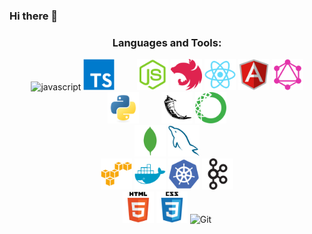 ### Hi there 👋

<h3 align="center">Languages and Tools:</h3>

<p align="center">
  <img src="http://3con14.biz/code/_data/js/intro/js-logo.png" alt="javascript" width="50" height="50"/> </a>
  <img src="https://github.com/devicons/devicon/blob/master/icons/typescript/typescript-original.svg" title="Typescript" alt="Typescript" width="50" height="50"/>
  &nbsp;
  &nbsp;
  &nbsp;
  &nbsp;
  <img src="https://github.com/devicons/devicon/blob/master/icons/nodejs/nodejs-original.svg" title="NodeJS" alt="NodeJS" width="50" height="50"/>
  <img src="https://github.com/devicons/devicon/blob/master/icons/nestjs/nestjs-plain.svg" title="NestJS" alt="NestJS" width="50" height="50"/>
  <img src="https://github.com/devicons/devicon/blob/master/icons/react/react-original.svg" title="ReactJS" alt="ReactJS" width="50" height="50"/>
  <img src="https://github.com/devicons/devicon/blob/master/icons/angularjs/angularjs-original.svg" title="Angular" alt="Angular" width="50" height="50"/>
  <img src="https://github.com/devicons/devicon/blob/master/icons/graphql/graphql-plain.svg" title="Angular" alt="Angular" width="50" height="50"/>
  <br />
  <img src="https://github.com/devicons/devicon/blob/master/icons/python/python-original.svg" title="Python" alt="Python" width="50" height="50"/>
  &nbsp;
  &nbsp;
  &nbsp;
  &nbsp;
  <img src="https://github.com/devicons/devicon/blob/master/icons/flask/flask-original.svg" title="Flask" alt="Flask" width="50" height="50"/>
  <img src="https://github.com/devicons/devicon/blob/master/icons/anaconda/anaconda-original.svg" title="Anaconda" alt="Anaconda" width="50" height="50"/>
  <br />
  <img src="https://github.com/devicons/devicon/blob/master/icons/mongodb/mongodb-plain.svg" title="MongoDB" alt="MongoDB" width="50" height="50"/>
  <img src="https://github.com/devicons/devicon/blob/master/icons/mysql/mysql-plain.svg" title="MongoDB" alt="MongoDB" width="50" height="50"/>
  <br />
  <img src="https://github.com/devicons/devicon/blob/master/icons/amazonwebservices/amazonwebservices-original.svg" title="AWS" alt="AWS" width="50" height="50"/>
  <img src="https://github.com/devicons/devicon/blob/master/icons/docker/docker-plain.svg" title="Docker" alt="Docker" width="50" height="50"/>
  <img src="https://github.com/devicons/devicon/blob/master/icons/kubernetes/kubernetes-plain.svg" title="Kubernetes" alt="Kubernetes" width="50" height="50"/>
  <img src="https://github.com/devicons/devicon/blob/master/icons/apachekafka/apachekafka-original.svg" title="Kubernetes" alt="Kubernetes" width="50" height="50"/>
  <br />
  <img src="https://raw.githubusercontent.com/devicons/devicon/master/icons/html5/html5-original-wordmark.svg" title="HTML" alt="HTML" width="50" height="50"/>
  <img src="https://raw.githubusercontent.com/devicons/devicon/master/icons/css3/css3-original-wordmark.svg" title="CSS3" alt="CSS3" width="50" height="50"/>
  <img src="https://www.vectorlogo.zone/logos/git-scm/git-scm-icon.svg" title="Git" alt="Git" width="50" height="50"/>
</p>
